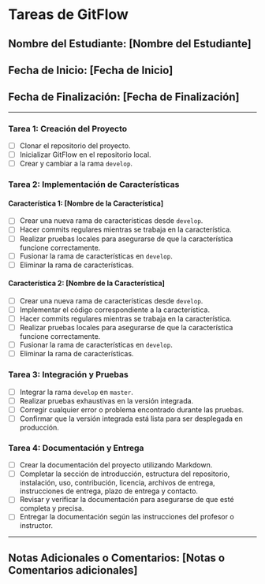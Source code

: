 # Tareas de GitFlow
## Nombre del Estudiante: [Nombre del Estudiante]
## Fecha de Inicio: [Fecha de Inicio]
## Fecha de Finalización: [Fecha de Finalización]
---
### Tarea 1: Creación del Proyecto
- [ ] Clonar el repositorio del proyecto.
- [ ] Inicializar GitFlow en el repositorio local.
- [ ] Crear y cambiar a la rama `develop`.
### Tarea 2: Implementación de Características
#### Característica 1: [Nombre de la Característica]
- [ ] Crear una nueva rama de características desde `develop`.
- [ ] Hacer commits regulares mientras se trabaja en la característica.
- [ ] Realizar pruebas locales para asegurarse de que la característica funcione correctamente.
- [ ] Fusionar la rama de características en `develop`.
- [ ] Eliminar la rama de características.
#### Característica 2: [Nombre de la Característica]
- [ ] Crear una nueva rama de características desde `develop`.
- [ ] Implementar el código correspondiente a la característica.
- [ ] Hacer commits regulares mientras se trabaja en la característica.
- [ ] Realizar pruebas locales para asegurarse de que la característica funcione correctamente.
- [ ] Fusionar la rama de características en `develop`.
- [ ] Eliminar la rama de características.
### Tarea 3: Integración y Pruebas
- [ ] Integrar la rama `develop` en `master`.
- [ ] Realizar pruebas exhaustivas en la versión integrada.
- [ ] Corregir cualquier error o problema encontrado durante las pruebas.
- [ ] Confirmar que la versión integrada está lista para ser desplegada en producción.
### Tarea 4: Documentación y Entrega
- [ ] Crear la documentación del proyecto utilizando Markdown.
- [ ] Completar la sección de introducción, estructura del repositorio, instalación, uso, contribución, licencia,
archivos de entrega, instrucciones de entrega, plazo de entrega y contacto.
- [ ] Revisar y verificar la documentación para asegurarse de que esté completa y precisa.
- [ ] Entregar la documentación según las instrucciones del profesor o instructor.
---
## Notas Adicionales o Comentarios: [Notas o Comentarios adicionales]
